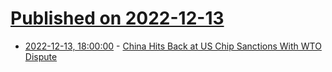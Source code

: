 # [Published on 2022-12-13](index.md)

* [2022-12-13, 18:00:00](https://tech.slashdot.org/story/22/12/13/1717222/china-hits-back-at-us-chip-sanctions-with-wto-dispute?utm_source=rss1.0mainlinkanon&utm_medium=feed) - [China Hits Back at US Chip Sanctions With WTO Dispute](https://tech.slashdot.org/story/22/12/13/1717222/china-hits-back-at-us-chip-sanctions-with-wto-dispute?utm_source=rss1.0mainlinkanon&utm_medium=feed)
